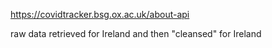 https://covidtracker.bsg.ox.ac.uk/about-api

raw data retrieved for Ireland and then "cleansed" for Ireland
